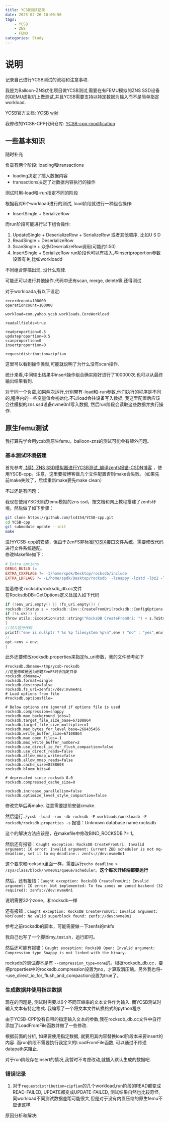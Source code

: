```yaml
---
title: YCSB测试记录
date: 2025-02-26 10:00:56
tags:
    - YCSB
    - ZNS
    - FEMU
categories: Study
---
```


# 说明

记录自己进行YCSB测试的流程和注意事项.

我是为Balloon-ZNS优化项目做YCSB测试,需要在有FEMU模拟的ZNS SSD设备的QEMU虚拟机上做测试,并且YCSB需要支持以特定数据为输入而不是简单指定workload.

YCSB官方文档: [YCSB wiki](https://github.com/brianfrankcooper/YCSB/wiki)

我修改的YCSB-CPP代码仓库: [YCSB-cpp-modification](https://github.com/bystreamzhang/YCSB-cpp-modification)

## 一些基本知识

随时补充

负载有两个阶段: loading和transactions

- loading决定了插入数据内容
- transactions决定了对数据内容执行的操作

测试时用-load和-run指定不同的阶段

根据我对6个workload进行的测试, load阶段就进行一种组合操作:

- InsertSingle + SerializeRow

而run阶段可能进行以下组合操作:

1. UpdateSingle + DeserializeRow + SerializeRow 或者其他顺序, 比如U S D
2. ReadSingle + DeserializeRow
3. ScanSingle + 众多DeserializeRow调用(可能约1:50)
4. InsertSingle + SerializeRow run阶段也可以有插入,与insertproportion参数设置有关,比如workloadd

不同组合穿插出现, 没什么规律.

可能还可以进行其他操作,代码中还有scan, merge, delete等,还得测试

对于workloada,有以下设定:

```properties
recordcount=100000
operationcount=100000

workload=com.yahoo.ycsb.workloads.CoreWorkload

readallfields=true

readproportion=0.5
updateproportion=0.5
scanproportion=0
insertproportion=0

requestdistribution=zipfian
```

这里可以看到操作类型,可能就说明了为什么没有scan操作.

统计来看,中间输出结果中insert操作组合确实刚好进行了100000次.也可以从最终输出结果看到.

对于同一个负载,如果两次运行,分别带有-load和-run参数,他们执行的程序是不同的,程序内的一些变量值会初始化.不过load会往设备写入数据, 我这里配置后应该会往模拟的zns ssd设备nvme0n1写入数据, 然后run阶段会读取这些数据并执行操作.

## 原生femu测试

我打算先学会用ycsb测原生femu，balloon-zns的测试可能会有额外问题。

### 基本测试环境搭建

首先参考[【续】ZNS SSD模拟器进行YCSB测试_编译zenfs报错-CSDN博客](https://blog.csdn.net/yumWant2debug/article/details/136376402) ，使用YSCB-cpp。注意，这里要按博客做几个文件配置否则make会失败。（如果先前make失败了，后续重新make要先make clean）

不过还是有问题：

我现在使用YSCB测试femu模拟的zns ssd，按文档和网上教程搭建了zenfs环境，然后做了如下步骤：

```bash
git clone https://github.com/ls4154/YCSB-cpp.git
cd YCSB-cpp
git submodule update --init
make
```

进行YCSB-cpp的安装，但由于ZenFS非标准[POSIX](https://so.csdn.net/so/search?q=POSIX&spm=1001.2101.3001.7020)接口文件系统，需要修改代码进行文件系统适配。  
修改Makefile如下：

```makefile
# Extra options
DEBUG_BUILD ?=
EXTRA_CXXFLAGS ?= -I/home/spdk/Desktop/rocksdb/include
EXTRA_LDFLAGS ?= -L/home/spdk/Desktop/rocksdb  -lsnappy -lzstd -lbz2 -llz4  -lgflags -u zenfs_filesystem_reg -lzbd
```

接着修改 rocksdb/rocksdb_db.cc文件  
在RocksdbDB::GetOptions定义处加入如下代码

```c
if (!env_uri.empty() || !fs_uri.empty()) {
rocksdb::Status s = rocksdb::Env::CreateFromUri(rocksdb::ConfigOptions(), env_uri, fs_uri, &env, &env_guard);
if (!s.ok()) {
throw utils::Exception(std::string("RocksDB CreateFromUri: ") + s.ToString());
}
//加入这行代码
printf("env is nullptr ? %s %p filesystem %p\n",env ? "no" : "yes",env,env->GetFileSystem().get());
//
opt->env = env;
}
```

此外还要修改rocksdb.properties来指定fs_uri参数，我的文件参考如下

```properties
#rocksdb.dbname=/tmp/ycsb-rocksdb
//这里修改是因为创建ZenFS时会指定目录
rocksdb.dbname=/
rocksdb.format=single
rocksdb.destroy=false
rocksdb.fs_uri=zenfs://dev:nvme4n1
# Load options from file
#rocksdb.optionsfile=

# Below options are ignored if options file is used
rocksdb.compression=snappy
rocksdb.max_background_jobs=2
rocksdb.target_file_size_base=67108864
rocksdb.target_file_size_multiplier=1
rocksdb.max_bytes_for_level_base=268435456
rocksdb.write_buffer_size=67108864
rocksdb.max_open_files=-1
rocksdb.max_write_buffer_number=2
rocksdb.use_direct_io_for_flush_compaction=false
rocksdb.use_direct_reads=false
rocksdb.allow_mmap_writes=false
rocksdb.allow_mmap_reads=false
rocksdb.cache_size=8388608
rocksdb.bloom_bits=0

# deprecated since rocksdb 8.0
rocksdb.compressed_cache_size=0

rocksdb.increase_parallelism=false
rocksdb.optimize_level_style_compaction=false
```

修改完毕后再make. 注意需要提前安装cmake.

然后运行`./ycsb -load -run -db rocksdb -P workloads/workloadb -P rocksdb/rocksdb.properties -s`
报错：Unknown database name rocksdb

这个的解决方法应该是，在makefile中修改BIND_ROCKSDB ?= 1。

然后还有报错：`Caught exception: RocksDB CreateFromUri: Invalid argument: IO error: Invalid argument: Current ZBD scheduler is not mq-deadline, set it to mq-deadline.: zenfs://dev:nvme0n1`

这个要求和rocksdb里面一样，需要运行`echo deadline > /sys/class/block/nvme0n1/queue/scheduler`。**这个每次开终端都要运行**

然后，还有报错：`Caught exception: RocksDB CreateFromUri: Invalid argument: IO error: Not implemented: To few zones on zoned backend (32 required): zenfs://dev:nvme0n1`

说明需要32个zone，和rocksdb一样

还有报错：`Caught exception: RocksDB CreateFromUri: Invalid argument: NotFound: No valid superblock found: zenfs://dev:nvme0n1`

参考之前rocksdb的脚本，可能需要做一下zenfs的mkfs

我自己也写了一个脚本my_test.sh，运行即可。

然后还可能有报错：`Caught exception: RocksDB Open: Invalid argument: Compression type Snappy is not linked with the binary.`

rocksdb的测试脚本是有 `--compression_type=none`的。根据rocksdb_db.cc，要把properties中的rocksdb.compression设置为no，才算取消压缩。另外我也将--use_direct_io_for_flush_and_compaction设置为true了。

### 生成数据并使用指定数据

现在的问题是, 测试时需要以6个不同压缩率的文本文件作为输入. 而YCSB测试时输入文本有特定格式. 我编写了一个将文本文件转换格式的python程序

由于YCSB-CPP没有自带的指定输入文本的参数,我在rocksdb_db.cc文件中自行添加了LoadFromFile函数并做了一些修改.

根据前面的分析, 如果要使用指定数据, 就要用其内容替换load阶段本来要insert的内容. 而run阶段不需要执行我定义的LoadFromFile函数, 可以通过不传递datapath来阻止.

对于run阶段存在insert的情况,我暂时不考虑改动,就插入默认生成的数据吧.

### 错误记录

1. 对于`requestdistribution=zipfian`的几个workload,run阶段的READ都变成READ-FAILED, UPDATE都变成UPDATE-FAILED, 测试结果自然也比较奇怪, 同workload不同测试数据差距可能很大,但是对于没有内置压缩的原生femu不应该这样.

原因分析和解决:



